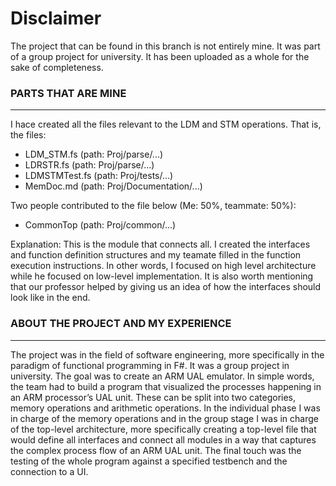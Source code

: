 # Disclaimer

The project that can be found in this branch is not entirely mine. It was part of a group project for university.
It has been uploaded as a whole for the sake of completeness.

### PARTS THAT ARE MINE
___________________

I hace created all the files relevant to the LDM and STM operations. That is, the files:

- LDM_STM.fs (path: Proj/parse/...)
- LDRSTR.fs (path: Proj/parse/...)
- LDMSTMTest.fs (path: Proj/tests/...)
- MemDoc.md (path: Proj/Documentation/...)

Two people contributed to the file below (Me: 50%, teammate: 50%):
- CommonTop (path: Proj/common/...)

Explanation: This is the module that connects all. I created the interfaces and function definition structures and my teamate filled in the function execution instructions. In other words, I focused on high level architecture while he focused on low-level implementation. It is also worth mentioning that our professor helped by giving us an idea of how the interfaces should look like in the end. 


### ABOUT THE PROJECT AND MY EXPERIENCE
___________________________________
The project was in the field of software engineering, more specifically in the paradigm of functional programming in F#. It was a group project in university. The goal was to create an ARM UAL emulator. In simple words, the team had to build a program that visualized the processes happening in an ARM processor’s UAL unit. These can be split into two categories, memory operations and arithmetic operations. In the individual phase I was in charge of the memory operations and in the group stage I was in charge of the top-level architecture, more specifically creating a top-level file that would define all interfaces and connect all modules in a way that captures the complex process flow of an ARM UAL unit. The final touch was the testing of the whole program against a specified testbench and the connection to a UI. 








